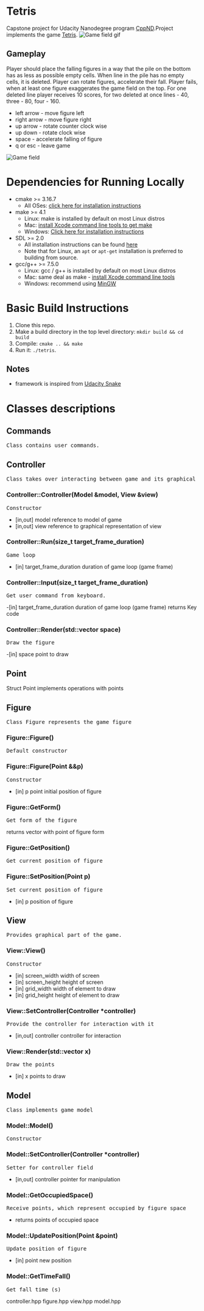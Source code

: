 # Tetris
Capstone project for Udacity Nanodegree program [CppND](https://www.udacity.com/course/c-plus-plus-nanodegree--nd213).Project implements the game [Tetris](https://en.wikipedia.org/wiki/Tetris).
![Game field gif](https://github.com/AnastaciaVolkova/Tetris/blob/master/doc/out.gif)
## Gameplay
Player should place the falling figures in a way that the pile on the bottom has as less as possible empty cells. When line in the pile has no empty cells, it is deleted. Player can rotate figures, accelerate their fall. Player fails, when at least one figure exaggerates the game field on the top. For one deleted line player receives 10 scores, for two deleted at once lines - 40, three - 80,  four - 160.
- left arrow - move figure left
- right arrow - move figure right
- up arrow - rotate counter clock wise
- up down - rotate clock wise
- space - accelerate falling of figure
- q or esc - leave game

![Game field](https://github.com/AnastaciaVolkova/Tetris/blob/master/doc/Game.png)

# Dependencies for Running Locally
- cmake >= 3.16.7
  - All OSes: [click here for installation instructions](https://cmake.org/install/)
- make >= 4.1
  - Linux: make is installed by default on most Linux distros
  - Mac: [install Xcode command line tools to get make](https://developer.apple.com/xcode/features/)
  - Windows: [Click here for installation instructions](http://gnuwin32.sourceforge.net/packages/make.htm)
- SDL >= 2.0
  - All installation instructions can be found [here](https://wiki.libsdl.org/Installation)
  - Note that for Linux, an `apt` or `apt-get` installation is preferred to building from source.
- gcc/g++ >= 7.5.0
  - Linux: gcc / g++ is installed by default on most Linux distros
  - Mac: same deal as make - [install Xcode command line tools](https://developer.apple.com/xcode/features/)
  - Windows: recommend using [MinGW](http://www.mingw.org/)

# Basic Build Instructions

1. Clone this repo.
2. Make a build directory in the top level directory: `mkdir build && cd build`
3. Compile: `cmake .. && make`
4. Run it: `./tetris`.

## Notes
- framework is inspired from [Udacity Snake](https://github.com/udacity/CppND_Capstone_Snake_Game)

# Classes descriptions
## Commands
<pre>Class contains user commands.</pre>
## Controller
<pre>Class takes over interacting between game and its graphical representation.</pre>
### Controller::Controller(Model &model, View &view)
<pre>Constructor</pre>
- [in,out] model reference to model of game
- [in,out] view reference to graphical representation of view
### Controller::Run(size_t target_frame_duration)
<pre>Game loop</pre>
- [in] target_frame_duration duration of game loop (game frame)
### Controller::Input(size_t target_frame_duration)
<pre>Get user command from keyboard.</pre>
-[in] target_frame_duration duration of game loop (game frame)
returns Key code
### Controller::Render(std::vector<Point> space)
<pre>Draw the figure</pre>
-[in] space point to draw

## Point
Struct Point implements operations with points

## Figure
<pre>Class Figure represents the game figure</pre>
### Figure::Figure()
<pre>Default constructor</pre>
### Figure::Figure(Point &&p)
<pre>Constructor</pre>
- [in] p point initial position of figure
### Figure::GetForm()
<pre>Get form of the figure</pre>
returns vector with point of figure form
### Figure::GetPosition()
<pre>Get current position of figure</pre>
### Figure::SetPosition(Point p)
<pre>Set current position of figure</pre>
- [in] p position of figure

## View
<pre>Provides graphical part of the game.</pre>
### View::View()
<pre>Constructor</pre>
- [in] screen_width width of screen
- [in] screen_height height of screen
- [in] grid_width width of element to draw
- [in] grid_height height of element to draw
### View::SetController(Controller *controller)
<pre>Provide the controller for interaction with it</pre>
- [in,out] controller controller for interaction
### View::Render(std::vector<Point> x)
<pre>Draw the points</pre>
- [in] x points to draw

## Model
<pre>Class implements game model</pre>
### Model::Model()
<pre>Constructor</pre>
### Model::SetController(Controller *controller)
<pre>Setter for controller field</pre>
- [in,out] controller pointer for manipulation
### Model::GetOccupiedSpace()
<pre>Receive points, which represent occupied by figure space</pre>
- returns points of occupied space
### Model::UpdatePosition(Point &point)
<pre>Update position of figure</pre>
- [in] point new position
### Model::GetTimeFall()
<pre>Get fall time (s)</pre>

controller.hpp
figure.hpp
view.hpp
model.hpp
